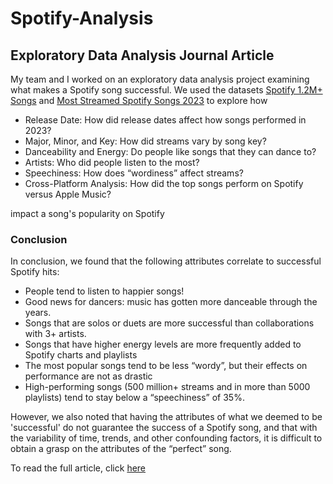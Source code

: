 # Spotify-Analysis

## Exploratory Data Analysis Journal Article
My team and I worked on an exploratory data analysis project examining what makes a Spotify song successful. We used the datasets [Spotify 1.2M+ Songs](https://www.kaggle.com/datasets/rodolfofigueroa/spotify-12m-songs/data) and [Most Streamed Spotify Songs 2023](https://www.kaggle.com/datasets/nelgiriyewithana/top-spotify-songs-2023?resource=download) to explore how
- Release Date: How did release dates affect how songs performed in 2023?
- Major, Minor, and Key: How did streams vary by song key?
- Danceability and Energy: Do people like songs that they can dance to?
- Artists: Who did people listen to the most?
- Speechiness: How does “wordiness” affect streams?
- Cross-Platform Analysis: How did the top songs perform on Spotify versus Apple Music?

impact a song's popularity on Spotify

### Conclusion
In conclusion, we found that the following attributes correlate to successful Spotify hits:

- People tend to listen to happier songs!
- Good news for dancers: music has gotten more danceable through the years.
- Songs that are solos or duets are more successful than collaborations with 3+ artists.
- Songs that have higher energy levels are more frequently added to Spotify charts and playlists
- The most popular songs tend to be less “wordy”, but their effects on performance are not as drastic
- High-performing songs (500 million+ streams and in more than 5000 playlists) tend to stay below a “speechiness” of 35%.

However, we also noted that having the attributes of what we deemed to be 'successful' do not guarantee the success of a Spotify song, and that with the variability of time, trends, and other confounding factors, it is difficult to obtain a grasp on the attributes of the “perfect” song.

To read the full article, click [here](https://ucladatares.medium.com/what-are-successful-spotify-songs-made-of-3571bee2f510)
